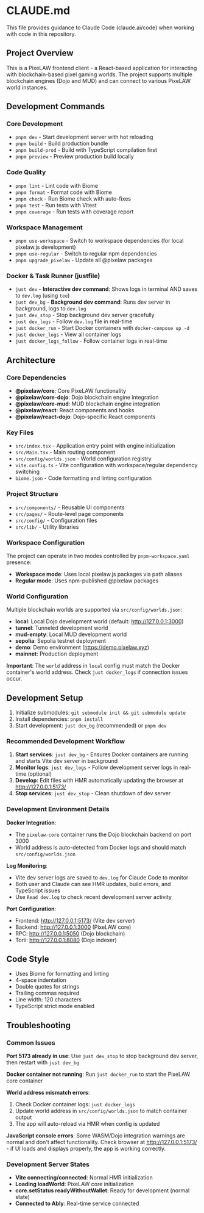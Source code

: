 # CLAUDE.md

This file provides guidance to Claude Code (claude.ai/code) when working with code in this repository.

## Project Overview

This is a PixeLAW frontend client - a React-based application for interacting with blockchain-based pixel gaming worlds. The project supports multiple blockchain engines (Dojo and MUD) and can connect to various PixeLAW world instances.

## Development Commands

### Core Development
- `pnpm dev` - Start development server with hot reloading
- `pnpm build` - Build production bundle
- `pnpm build-prod` - Build with TypeScript compilation first
- `pnpm preview` - Preview production build locally

### Code Quality
- `pnpm lint` - Lint code with Biome
- `pnpm format` - Format code with Biome
- `pnpm check` - Run Biome check with auto-fixes
- `pnpm test` - Run tests with Vitest
- `pnpm coverage` - Run tests with coverage report

### Workspace Management
- `pnpm use-workspace` - Switch to workspace dependencies (for local pixelaw.js development)
- `pnpm use-regular` - Switch to regular npm dependencies
- `pnpm upgrade_pixelaw` - Update all @pixelaw packages

### Docker & Task Runner (justfile)
- `just dev` - **Interactive dev command**: Shows logs in terminal AND saves to `dev.log` (using `tee`)
- `just dev_bg` - **Background dev command**: Runs dev server in background, logs to `dev.log`
- `just dev_stop` - Stop background dev server gracefully
- `just dev_logs` - Follow `dev.log` file in real-time
- `just docker_run` - Start Docker containers with `docker-compose up -d`
- `just docker_logs` - View all container logs
- `just docker_logs_follow` - Follow container logs in real-time

## Architecture

### Core Dependencies
- **@pixelaw/core**: Core PixeLAW functionality
- **@pixelaw/core-dojo**: Dojo blockchain engine integration
- **@pixelaw/core-mud**: MUD blockchain engine integration  
- **@pixelaw/react**: React components and hooks
- **@pixelaw/react-dojo**: Dojo-specific React components

### Key Files
- `src/index.tsx` - Application entry point with engine initialization
- `src/Main.tsx` - Main routing component
- `src/config/worlds.json` - World configuration registry
- `vite.config.ts` - Vite configuration with workspace/regular dependency switching
- `biome.json` - Code formatting and linting configuration

### Project Structure
- `src/components/` - Reusable UI components
- `src/pages/` - Route-level page components
- `src/config/` - Configuration files
- `src/lib/` - Utility libraries

### Workspace Configuration
The project can operate in two modes controlled by `pnpm-workspace.yaml` presence:
- **Workspace mode**: Uses local pixelaw.js packages via path aliases
- **Regular mode**: Uses npm-published @pixelaw packages

### World Configuration
Multiple blockchain worlds are supported via `src/config/worlds.json`:
- **local**: Local Dojo development world (default: http://127.0.0.1:3000)
- **tunnel**: Tunneled development world  
- **mud-empty**: Local MUD development world
- **sepolia**: Sepolia testnet deployment
- **demo**: Demo environment (https://demo.pixelaw.xyz)
- **mainnet**: Production deployment

**Important**: The `world` address in `local` config must match the Docker container's world address. Check `just docker_logs` if connection issues occur.

## Development Setup

1. Initialize submodules: `git submodule init && git submodule update`
2. Install dependencies: `pnpm install`
3. Start development: `just dev_bg` (recommended) or `pnpm dev`

### Recommended Development Workflow

1. **Start services**: `just dev_bg` - Ensures Docker containers are running and starts Vite dev server in background
2. **Monitor logs**: `just dev_logs` - Follow development server logs in real-time (optional)
3. **Develop**: Edit files with HMR automatically updating the browser at http://127.0.0.1:5173/
4. **Stop services**: `just dev_stop` - Clean shutdown of dev server

### Development Environment Details

**Docker Integration**: 
- The `pixelaw-core` container runs the Dojo blockchain backend on port 3000
- World address is auto-detected from Docker logs and should match `src/config/worlds.json`

**Log Monitoring**:
- Vite dev server logs are saved to `dev.log` for Claude Code to monitor
- Both user and Claude can see HMR updates, build errors, and TypeScript issues
- Use `Read dev.log` to check recent development server activity

**Port Configuration**:
- Frontend: http://127.0.0.1:5173/ (Vite dev server)
- Backend: http://127.0.0.1:3000 (PixeLAW core)
- RPC: http://127.0.0.1:5050 (Dojo blockchain)
- Torii: http://127.0.0.1:8080 (Dojo indexer)

## Code Style

- Uses Biome for formatting and linting
- 4-space indentation
- Double quotes for strings
- Trailing commas required
- Line width: 120 characters
- TypeScript strict mode enabled

## Troubleshooting

### Common Issues

**Port 5173 already in use**: Use `just dev_stop` to stop background dev server, then restart with `just dev_bg`

**Docker container not running**: Run `just docker_run` to start the PixeLAW core container

**World address mismatch errors**: 
1. Check Docker container logs: `just docker_logs`
2. Update world address in `src/config/worlds.json` to match container output
3. The app will auto-reload via HMR when config is updated

**JavaScript console errors**: Some WASM/Dojo integration warnings are normal and don't affect functionality. Check browser at http://127.0.0.1:5173/ - if UI loads and displays properly, the app is working correctly.

### Development Server States
- **Vite connecting/connected**: Normal HMR initialization
- **Loading loadWorld**: PixeLAW core initialization
- **core.setStatus readyWithoutWallet**: Ready for development (normal state)
- **Connected to Ably**: Real-time service connected